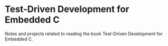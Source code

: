 # Test-Driven Development for Embedded C
Notes and projects related to reading the book Test-Driven Development for Embedded C.
